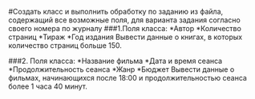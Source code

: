#Создать класс и выполнить обработку по заданию из файла, содержащий все возможные поля, для варианта задания согласно своего номера по журналу
###1.Поля класса:
   *Автор
   *Количество страниц
   *Тираж
   *Год издания
Вывести данные о книгах, в которых количество
страниц больше 150.

###2. Поля класса:
   *Название фильма
   *Дата и время сеанса
   *Продолжительность сеанса
   *Жанр
   *Бюджет
Вывести данные о фильмах, начинающихся после 18:00 и
продолжительностью сеанса более 1 часа 40 минут.
